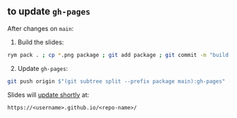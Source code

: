 ## to update `gh-pages`

After changes on `main`:

1. Build the slides:

```bash
rym pack . ; cp *.png package ; git add package ; git commit -m "build slides" ; git push
```

2. Update `gh-pages`:

```bash
git push origin $"(git subtree split --prefix package main):gh-pages" --force
```

Slides will [update shortly](https://github.com/cablehead/ai-curious-2025-02-28/actions) at:

`https://<username>.github.io/<repo-name>/`
